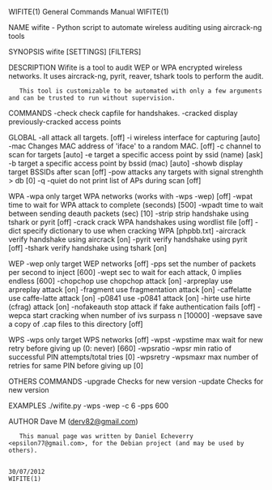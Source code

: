 WIFITE(1)                                                     General Commands Manual                                                    WIFITE(1)

NAME
       wifite - Python script to automate wireless auditing using aircrack-ng tools

SYNOPSIS
       wifite [SETTINGS] [FILTERS]

DESCRIPTION
       Wifite is a tool to audit WEP or WPA encrypted wireless networks.  It uses aircrack-ng, pyrit, reaver, tshark tools to perform the audit.

       This tool is customizable to be automated with only a few arguments and can be trusted to run without supervision.

COMMANDS
         -check <file>     check capfile <file> for handshakes.
         -cracked          display previously-cracked access points

GLOBAL
         -all         attack all targets.              [off]
         -i <iface>   wireless interface for capturing [auto]
         -mac         Changes MAC address of 'iface' to a random MAC. [off]
         -c <channel> channel to scan for targets      [auto]
         -e <essid>   target a specific access point by ssid (name)  [ask]
         -b <bssid>   target a specific access point by bssid (mac)  [auto]
         -showb  display target BSSIDs after scan               [off]
         -pow <db>    attacks any targets with signal strenghth > db [0]
         -q -quiet    do not print list of APs during scan           [off]

WPA
         -wpa         only target WPA networks (works with -wps -wep)   [off]
         -wpat <sec>  time to wait for WPA attack to complete (seconds) [500]
         -wpadt <sec> time to wait between sending deauth packets (sec) [10]
         -strip  strip handshake using tshark or pyrit             [off]
         -crack <dic> crack WPA handshakes using <dic> wordlist file    [off]
         -dict <file> specify dictionary to use when cracking WPA [phpbb.txt]
         -aircrack    verify handshake using aircrack [on]
         -pyrit  verify handshake using pyrit    [off]
         -tshark verify handshake using tshark   [on]

WEP
         -wep         only target WEP networks [off]
         -pps <num>   set the number of packets per second to inject [600]
         -wept <sec>  sec to wait for each attack, 0 implies endless [600]
         -chopchop    use chopchop attack      [on]
         -arpreplay   use arpreplay attack     [on]
         -fragment    use fragmentation attack [on]
         -caffelatte  use caffe-latte attack   [on]
         -p0841  use -p0841 attack        [on]
         -hirte  use hirte (cfrag) attack [on]
         -nofakeauth  stop attack if fake authentication fails    [off]
         -wepca <n>   start cracking when number of ivs surpass n [10000]
         -wepsave     save a copy of .cap files to this directory [off]

WPS
         -wps                   only target WPS networks         [off]
         -wpst -wpstime <sec>   max wait for new retry before giving up (0: never)  [660]
         -wpsratio -wpsr <per>  min ratio of successful PIN attempts/total tries    [0]
         -wpsretry -wpsmaxr <num>    max number of retries for same PIN before giving up [0]

OTHERS COMMANDS
         -upgrade     Checks for new version
         -update Checks for new version

EXAMPLES
         ./wifite.py -wps -wep -c 6 -pps 600

AUTHOR
       Dave M (derv82@gmail.com)

       This manual page was written by Daniel Echeverry <epsilon77@gmail.com>, for the Debian project (and may be used by others).

                                                                    30/07/2012                                                           WIFITE(1)
